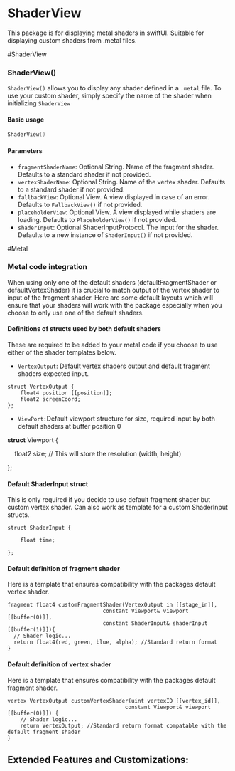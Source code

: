 # ShaderView

This package is for displaying metal shaders in swiftUI. Suitable for displaying custom shaders from .metal files.

#ShaderView
### ShaderView()
`ShaderView()` allows you to display any shader defined in a `.metal` file. To use your custom shader, simply specify the name of the shader when initializing `ShaderView`
#### Basic usage
```swift
ShaderView()
```
#### Parameters
- `fragmentShaderName`: Optional String. Name of the fragment shader. Defaults to a standard shader if not provided. 
- `vertexShaderName`: Optional String. Name of the vertex shader. Defaults to a standard shader if not provided. 
- `fallbackView`: Optional View. A view displayed in case of an error. Defaults to `FallbackView()` if not provided. 
- `placeholderView`: Optional View. A view displayed while shaders are loading. Defaults to `PlaceholderView()` if not provided. 
- `shaderInput`: Optional ShaderInputProtocol. The input for the shader. Defaults to a new instance of `ShaderInput()` if not provided. 

#Metal
### Metal code integration 
When using only one of the default shaders (defaultFragmentShader or defaultVertexShader) it is crucial to match output of the vertex shader to input of the fragment shader. Here are some default layouts which will ensure that your shaders will work with the package especially when you choose to only use one of the default shaders. 
#### Definitions of structs used by both default shaders
These are required to be added to your metal code if you choose to use either of the shader templates below.
-  `VertexOutput`: Default vertex shaders output and default fragment shaders expected input.
  ```
struct VertexOutput {
    float4 position [[position]];
    float2 screenCoord;
};
```
- `ViewPort:`Default viewport structure for size, required input by both default shaders at buffer position 0
  

**struct** Viewport {

    float2 size; // This will store the resolution (width, height)

};

#### Default ShaderInput struct
This is only required if you decide to use default fragment shader but custom vertex shader. Can also work as template for a custom ShaderInput structs.
```
struct ShaderInput {

    float time;

};
```

#### Default definition of fragment shader 
Here is a template that ensures compatibility with the packages default vertex shader. 
  ```
fragment float4 customFragmentShader(VertexOutput in [[stage_in]],
                              constant Viewport& viewport [[buffer(0)]],
                              constant ShaderInput& shaderInput [[buffer(1)]]){
    // Shader logic... 
    return float4(red, green, blue, alpha); //Standard return format
}
```
#### Default definition of vertex shader
Here is a template that ensures compatibility with the packages default fragment shader.
```
vertex VertexOutput customVertexShader(uint vertexID [[vertex_id]],
                                     constant Viewport& viewport [[buffer(0)]]) {
    // Shader logic... 
    return VertexOutput; //Standard return format compatable with the default fragment shader
}
```


## Extended Features and Customizations:
